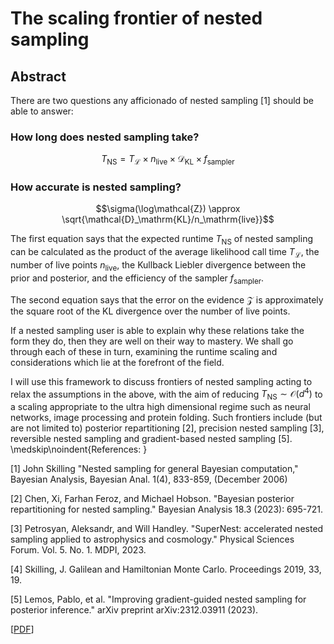# The scaling frontier of nested sampling 

## Abstract

There are two questions any afficionado of nested sampling [1] should be able to answer:

### How long does nested sampling take?

$$T_\mathrm{NS} = T_\mathcal{L} \times n_\mathrm{live}  \times\mathcal{D}_\mathrm{KL}\times f_\mathrm{sampler}$$
### How accurate is nested sampling?

$$\sigma(\log\mathcal{Z}) \approx \sqrt{\mathcal{D}_\mathrm{KL}/n_\mathrm{live}}$$

The first equation says that the expected runtime $T_\mathrm{NS}$ of nested sampling can be calculated as the product of the average likelihood call time $T_\mathcal{L}$, the number of live points $n_\mathrm{live}$, the Kullback Liebler divergence between the prior and posterior, and the efficiency of the sampler $f_\mathrm{sampler}$. 

The second equation says that the error on the evidence $\mathcal{Z}$ is approximately the square root of the KL divergence over the number of live points.

If a nested sampling user is able to explain why these relations take the form they do, then they are well on their way to mastery.
We shall go through each of these in turn, examining the runtime scaling and considerations which lie at the forefront of the field.

I will use this framework to discuss frontiers of nested sampling acting to relax the assumptions in the above, with the aim of reducing $T_\mathrm{NS}\sim\mathcal{O}(d^4)$ to a scaling appropriate to the ultra high dimensional regime such as neural networks, image processing and protein folding. Such frontiers include (but are not limited to) posterior repartitioning [2], precision nested sampling [3], reversible nested sampling and gradient-based nested sampling [5].
\medskip\noindent{References: }

[1] John Skilling "Nested sampling for general Bayesian computation," Bayesian Analysis, Bayesian Anal. 1(4), 833-859, (December 2006)

[2] Chen, Xi, Farhan Feroz, and Michael Hobson. "Bayesian posterior repartitioning for nested sampling." Bayesian Analysis 18.3 (2023): 695-721.

[3] Petrosyan, Aleksandr, and Will Handley. "SuperNest: accelerated nested sampling applied to astrophysics and cosmology." Physical Sciences Forum. Vol. 5. No. 1. MDPI, 2023.

[4] Skilling, J. Galilean and Hamiltonian Monte Carlo. Proceedings 2019, 33, 19. 

[5] Lemos, Pablo, et al. "Improving gradient-guided nested sampling for posterior inference." arXiv preprint arXiv:2312.03911 (2023).

[[PDF](https://github.com/williamjameshandley/talks/raw/maxent_2024/will_handley_maxent_2024.pdf)] 
